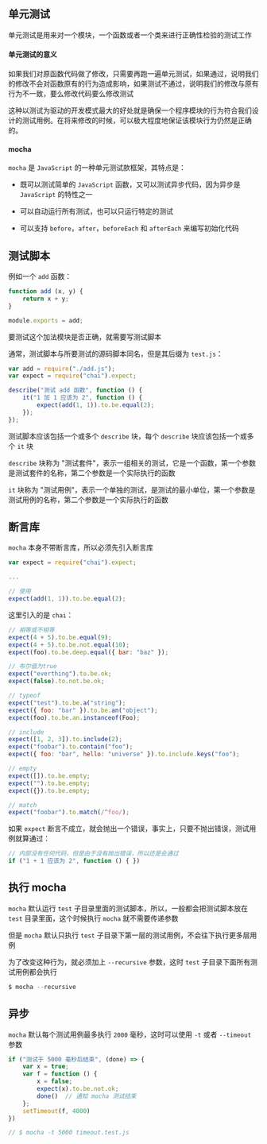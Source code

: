 ## 单元测试

单元测试是用来对一个模块，一个函数或者一个类来进行正确性检验的测试工作

#### 单元测试的意义

如果我们对原函数代码做了修改，只需要再跑一遍单元测试，如果通过，说明我们的修改不会对函数原有的行为造成影响，如果测试不通过，说明我们的修改与原有行为不一致，要么修改代码要么修改测试

这种以测试为驱动的开发模式最大的好处就是确保一个程序模块的行为符合我们设计的测试用例。在将来修改的时候，可以极大程度地保证该模块行为仍然是正确的。

#### mocha

```mocha``` 是 ```JavaScript``` 的一种单元测试款框架，其特点是：

* 既可以测试简单的 ```JavaScript``` 函数，又可以测试异步代码，因为异步是 ```JavaScript``` 的特性之一

* 可以自动运行所有测试，也可以只运行特定的测试

* 可以支持 ```before```，```after```，```beforeEach``` 和 ```afterEach``` 来编写初始化代码


## 测试脚本

例如一个 ```add``` 函数：

```js
function add (x, y) {
    return x + y;
}

module.exports = add;
```

要测试这个加法模块是否正确，就需要写测试脚本

通常，测试脚本与所要测试的源码脚本同名，但是其后缀为 ```test.js```：

```js
var add = require("./add.js");
var expect = require("chai").expect;

describe("测试 add 函数", function () {
	it("1 加 1 应该为 2", function () {
		expect(add(1, 1)).to.be.equal(2);
	});
});
```

测试脚本应该包括一个或多个 ```describe``` 块，每个 ```describe``` 块应该包括一个或多个 ```it``` 块

```describe``` 块称为 "测试套件"，表示一组相关的测试，它是一个函数，第一个参数是测试套件的名称，第二个参数是一个实际执行的函数

```it``` 块称为 "测试用例"，表示一个单独的测试，是测试的最小单位，第一个参数是测试用例的名称，第二个参数是一个实际执行的函数


## 断言库

```mocha``` 本身不带断言库，所以必须先引入断言库

```js
var expect = require("chai").expect;

...

// 使用
expect(add(1, 1)).to.be.equal(2);
```

这里引入的是 ```chai```：

```js
// 相等或不相等
expect(4 + 5).to.be.equal(9);
expect(4 + 5).to.be.not.equal(10);
expect(foo).to.be.deep.equal({ bar: "baz" });

// 布尔值为true
expect("everthing").to.be.ok;
expect(false).to.not.be.ok;

// typeof
expect("test").to.be.a("string");
expect({ foo: "bar" }).to.be.an("object");
expect(foo).to.be.an.instanceof(Foo);

// include
expect([1, 2, 3]).to.include(2);
expect("foobar").to.contain("foo");
expect({ foo: "bar", hello: "universe" }).to.include.keys("foo");

// empty
expect([]).to.be.empty;
expect("").to.be.empty;
expect({}).to.be.empty;

// match
expect("foobar").to.match(/^foo/); 
```

如果 ```expect``` 断言不成立，就会抛出一个错误，事实上，只要不抛出错误，测试用例就算通过：

```js
// 内部没有任何代码，但是由于没有抛出错误，所以还是会通过
if ("1 + 1 应该为 2", function () { })
```


## 执行 mocha

```mocha``` 默认运行 ```test``` 子目录里面的测试脚本，所以，一般都会把测试脚本放在 ```test``` 目录里面，这个时候执行 ```mocha``` 就不需要传递参数

但是 ```mocha``` 默认只执行 ```test``` 子目录下第一层的测试用例，不会往下执行更多层用例

为了改变这种行为，就必须加上 ```--recursive``` 参数，这时 ```test``` 子目录下面所有测试用例都会执行

```js
$ mocha --recursive
```

## 异步

```mocha``` 默认每个测试用例最多执行 ```2000``` 毫秒，这时可以使用 ```-t``` 或者 ```--timeout``` 参数

```js
if ("测试于 5000 毫秒后结束", (done) => {
    var x = true;
    var f = function () {
        x = false;
        expect(x).to.be.not.ok;
        done()  // 通知 mocha 测试结束
    };
    setTimeout(f, 4000)
})

// $ mocha -t 5000 timeout.test.js
```


 
 
